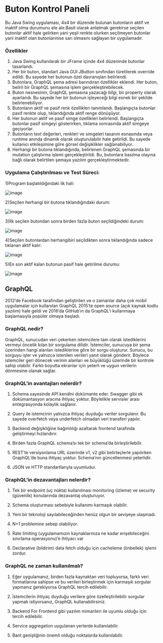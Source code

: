 # Buton Kontrol Paneli

Bu Java Swing uygulaması, 4x4 bir düzende bulunan butonların aktif ve inaktif olma durumunu ele alır.Basit olarak anlatmak gerekirse seçilen butonlar aktif hale gelirken yani yeşil renkte olurken seçilmeyen butonlar yani inaktif olan butonlarınise sarı olmasını sağlayan bir uygulamadır.

### Özellikler
1. Java Swing kullanılarak bir JFrame içinde 4x4 düzeninde butonlar tasarlandı.
1. Her bir buton, standart Java GUI JButton sınıfından türetilerek override edildi. Bu sayede her butonun özel davranışları belirlendi.
1. Butonlara, GraphQL şema adresi barındıran özellikler eklendi. Her buton, belirli bir GraphQL şemasına işlem gerçekleştirebilecek.
1. Buton nesnesinin, GraphQL şemasına yazacağı bilgi, bir property olarak ayarlandı. Bu sayede her bir butonun işleyeceği bilgi esnek bir şekilde belirlenebiliyor.
1. Butonların aktif ve pasif renk özellikleri tanımlandı. Başlangıçta butonlar pasif renkte olup, tıklandığında aktif renge dönüşüyor.
1. Her butonun aktif ve pasif simge özellikleri belirlendi. Başlangıçta butonlar pasif simgeyi gösterirken, tıklama sonrasında aktif simgeye geçiyorlar.
1. Butonların text değerleri, renkleri ve simgeleri tasarım esnasında veya runtime anında dinamik olarak oluşturulabilir hale getirildi. Bu sayede kullanıcı etkileşimine göre görsel değişiklikler sağlanabiliyor.
1. Herhangi bir butona tıklandığında, belirlenen GraphQL şemasında bir mutation çalıştırma işlemi gerçekleştirildi. Bu, butonlara basılma olayına bağlı olarak belirtilen şemaya yazılım gerçekleştirmektedir.
### Uygulama Çalıştırılması ve Test Süreci: 
1)Program başlatıldığındaki ilk hali:

![image](https://github.com/BatuhanSeyrek/Coklu_Buton_Java_NesneYonelim/assets/115466293/65c06315-560c-401e-8a2f-63a74696d42b)


2)Seçilen herhangi bir butona tıklandığındaki durum:

![image](https://github.com/BatuhanSeyrek/Coklu_Buton_Java_NesneYonelim/assets/115466293/312195e2-5a56-432e-83e6-d05399e09096)


3)İlk seçilen butondan sonra birden fazla buton seçildiğindeki durum:

![image](https://github.com/BatuhanSeyrek/Coklu_Buton_Java_NesneYonelim/assets/115466293/89cc6d47-13ae-4636-9b17-98b0c16db978)


4)Seçilen butonlardan herhangibiri seçildikten sonra tıklandığında sadece tıklanan aktif kalır:

![image](https://github.com/BatuhanSeyrek/Coklu_Buton_Java_NesneYonelim/assets/115466293/3e6ee7a2-277b-41a9-9926-a2aaaa00e425)


5)En son aktif kalan butonun pasif hale getirilme durumu:

![image](https://github.com/BatuhanSeyrek/Coklu_Buton_Java_NesneYonelim/assets/115466293/65c06315-560c-401e-8a2f-63a74696d42b)


## GraphQL
2012’de Facebook tarafından geliştirilen ve o zamanlar daha çok mobil uygulamalar için kullanılan GraphQL 2015’te open source (açık kaynak kodlu yazılım) hale geldi ve 2016’da GitHub’ın da GraphQL’i kullanmaya başlamasıyla popüler olmaya başladı. 
### GraphQL nedir? 
GraphQL, sunucudan veri çekerken istemcilere tam olarak istediklerini vermeyi öncelik kılan bir sorgulama dilidir. İstemciler, sunucuya bir şema üzerinden hangi alanları istediklerine göre bir sorgu oluşturur. Sunucu, bu sorguyu işler ve yalnızca istenilen verileri yanıt olarak gönderir. Böylece istemciler geri dönecek verinin alanları ve büyüklüğü üzerinde bir kontrole sahip olabilir. Farklı boyutta ekranlar için yeterli ve uygun verilerin dönmesine olanak sağlar. 
### GraphQL’in avantajları nelerdir? 
1. Schema sayesinde API kendini dokümante eder. Swagger gibi ek dokümantasyon aracına ihtiyaç yoktur. Böylelikle servisler arası entegrasyonda kolaylık sağlanır. 

1. Query ile istemcinin yalnızca ihtiyaç duyduğu veriler sorgulanır. Bu sayede overfetch veya underfetch olmadan veri transferi yapılır. 

1. Backend değişikliğine bağımlılığı azaltarak frontend tarafında geliştirmeyi hızlandırır. 

1. Birden fazla GraphQL schema’sı tek bir schema’da birleştirilebilir. 

1. REST’te versiyonlama URL üzerinde v1, v2 gibi belirteçlerle yapılırken GraphQL’de buna ihtiyaç yoktur. Schema’nın güncellenmesi yeterlidir. 

1. JSON ve HTTP standartlarıyla uyumludur.
### GraphQL’in dezavantajları nelerdir? 
1. Tek bir endpoint (uç nokta) kullanılması monitoring (izleme) ve security (güvenlik) konularında dezavantaj oluşturuyor. 

1. Schema oluşturması sebebiyle kullanımı karmaşık olabilir. 

1. Yeni bir teknoloji sayılabileceğinden henüz olgun bir seviyeye ulaşmadı. 

1. N+1 problemine sebep olabiliyor. 

1. Rate limiting (uygulamamızın kaynaklarınıza ne kadar erişebileceğini sınırlama operasyonu)’e ihtiyacı var 

1. Declarative (bildirim) data fetch olduğu için cacheleme (önbellek) işlemi zordur.
### GraphQL ne zaman kullanılmalı? 
1. Eğer uygulamanız, birden fazla kaynaktan veri topluyorsa, farklı veri formatlarına sahipse ve bu verileri birleştirmek için karmaşık sorgular yapmanız gerekiyorsa GraphQL tercih edilebilir. 

1. İstemcilerin ihtiyaç duyduğu verilere göre özelleştirilebilir sorgular yapmak istiyorsanız, GraphQL kullanabilirsiniz. 

1. Backend For Frontend gibi yazılım mimarileri ile uyumlu olduğu için tercih edilebilir. 

1. Service aggregation uygulanan yerlerde kullanılabilir. 

1. Bant genişliğinin önemli olduğu noktalarda kullanılabilir. 
